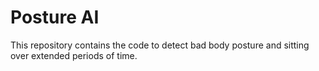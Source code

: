 # Posture AI  

This repository contains the code to detect bad body posture and sitting over extended periods of time.  